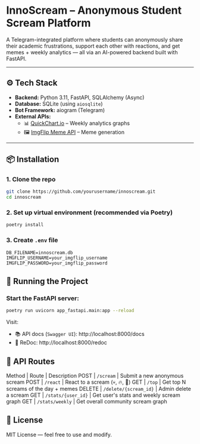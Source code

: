 # InnoScream – Anonymous Student Scream Platform

A Telegram-integrated platform where students can anonymously share their academic frustrations, support each other with reactions, and get memes + weekly analytics — all via an AI-powered backend built with FastAPI.

---

## ⚙️ Tech Stack

- **Backend:** Python 3.11, FastAPI, SQLAlchemy (Async)
- **Database:** SQLite (using `aiosqlite`)
- **Bot Framework:** aiogram (Telegram)
- **External APIs:**  
  - 📊 [QuickChart.io](https://quickchart.io/) – Weekly analytics graphs  
  - 🖼️ [ImgFlip Meme API](https://imgflip.com/api) – Meme generation

---

## 📦 Installation

### 1. Clone the repo

```bash
git clone https://github.com/yourusername/innoscream.git
cd innoscream
```

### 2. Set up virtual environment (recommended via Poetry)

```bash
poetry install
```

### 3. Create `.env` file

```env
DB_FILENAME=innoscream.db
IMGFLIP_USERNAME=your_imgflip_username
IMGFLIP_PASSWORD=your_imgflip_password
```

## 🚀 Running the Project
### Start the FastAPI server:
```bash
poetry run uvicorn app_fastapi.main:app --reload
```
Visit:
- 📚 API docs (`Swagger UI`): http://localhost:8000/docs
- 📄 ReDoc: http://localhost:8000/redoc

## 📡 API Routes

Method | Route | Description
POST | `/scream` | Submit a new anonymous scream
POST | `/react` | React to a scream (💀, 🔥, 🥲)
GET | `/top` | Get top N screams of the day + memes
DELETE | `/delete/{scream_id}` | Admin delete a scream
GET | `/stats/{user_id}` | Get user's stats and weekly scream graph
GET | `/stats/weekly` | Get overall community scream graph

## 📜 License

MIT License — feel free to use and modify.